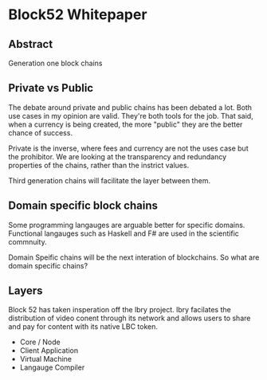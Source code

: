 # Block52 Whitepaper

## Abstract
Generation one block chains

## Private vs Public
The debate around private and public chains has been debated a lot.  Both use cases in my opinion are valid.  They're both tools for the job.  That said, when a currency is being created, the more "public" they are the better chance of success.

Private is the inverse, where fees and currency are not the uses case but the prohibitor.  We are looking at the transparency and redundancy properties of the chains, rather than the instrict values.

Third generation chains will facilitate the layer between them. 

## Domain specific block chains
Some programming langauges are arguable better for specific domains.  Functional langauges such as Haskell and F# are used in the scientific commnuity.

Domain Speific chains will be the next interation of blockchains.  So what are domain specific chains?


## Layers

Block 52 has taken insperation off the lbry project.  lbry facilates the distribution of video conent through its network and allows users to share and pay for content with its native LBC token.   

* Core / Node
* Client Application
* Virtual Machine
* Langauge Compiler
